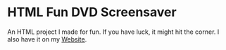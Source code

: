 # HTML Fun DVD Screensaver
An HTML project I made for fun.
If you have luck, it might hit the corner.
I also have it on my [Website](https://craxelgaming2100.neocities.org/fun/dvdtext/).
